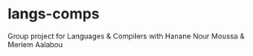 # langs-comps
Group project for Languages &amp; Compilers with Hanane Nour Moussa &amp; Meriem Aalabou
